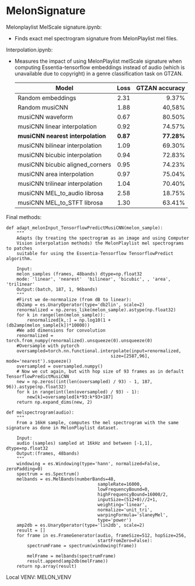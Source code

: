 # MelonSignature
Melonplaylist MelScale signature.ipynb:
* Finds exact mel spectrogram signature from MelonPlaylist mel files.

Interpolation.ipynb:
* Measures the impact of using MelonPlaylist melScale signature when computing Essentia-tensorflow embeddings instead of audio (which is unavailable due to copyright) in a genre classification task on GTZAN.


    | Model        | Loss           | GTZAN accuracy  |
    | ------------- |:-------------:| -----:|
    | Random embeddings      | 2.31 | 9.37% |
    | Random musiCNN      | 1.88 | 40,58% |
    | musiCNN waveform      |    0.67   |   80.50% |
    | musiCNN linear interpolation | 0.92      |    74.57% |
    | <strong>musiCNN nearest interpolation</strong> | <strong>0.87    </strong>  |  <strong>  77.28% </strong>|
    | musiCNN bilinear interpolation | 1.09     |    69.30% |
    | musiCNN bicubic interpolation |   0.94   |    72.83% |
    | musiCNN bicubic aligned_corners |   0.95   |    74.23% |
    | musiCNN area interpolation |      0.97 |    75.04% |
    | musiCNN trilinear interpolation |  1.04     |    70.40% |
    | musiCNN MEL_to_audio librosa |  2.58     |    18.75% |
    | musiCNN MEL_to_STFT librosa |    1.30   |    63.41% |

Final methods:


```
def adapt_melonInput_TensorflowPredictMusiCNN(melon_sample):
    """
    Adapts (by treating the spectrogram as an image and using Computer 
    Vision interpolation methods) the MelonPlaylist mel spectrograms to patches
    suitable for using the Essentia-Tensorflow TensorflowPredict algorithm.

    Input:
    melon_samples (frames, 48bands) dtype=np.float32
    mode: 'linear', 'nearest'  'bilinear', 'bicubic', , 'area', 'trilinear'
    Output:(batch, 187, 1, 96bands)
    """
    #First we de-normnalize (from dB to linear):
    db2amp = es.UnaryOperator(type='db2lin', scale=2)
    renormalized = np.zeros_like(melon_sample).astype(np.float32)
    for k in range(len(melon_sample)):
        renormalized[k,:] = np.log10(1 + (db2amp(melon_sample[k])*10000))
    #We add dimensions for convolution
    renormalized = torch.from_numpy(renormalized).unsqueeze(0).unsqueeze(0)
    #Oversample with pytorch   
    oversampled=torch.nn.functional.interpolate(input=renormalized, 
                                        size=[2587,96], mode='nearest').squeeze()
    oversampled = oversampled.numpy()
    # Now we cut again, but with hop size of 93 frames as in default TensorflowPredictMusiCNN
    new = np.zeros((int(len(oversampled) / 93) - 1, 187, 96)).astype(np.float32)
    for k in range(int(len(oversampled) / 93) - 1):
        new[k]=oversampled[k*93:k*93+187]
    return np.expand_dims(new, 2)
```

```
def melspectrogram(audio):
    """
    From a 16kH sample, computes the mel spectrogram with the same signature as done in MelonPlaylist dataset.
    
    Input:
    audio (samples) sampled at 16kHz and between [-1,1], dtype=np.float32
    Output:(frames, 48bands)
    """    
    windowing = es.Windowing(type='hann', normalized=False, zeroPadding=0)
    spectrum = es.Spectrum()
    melbands = es.MelBands(numberBands=48,
                                   sampleRate=16000,
                                   lowFrequencyBound=0,
                                   highFrequencyBound=16000/2,
                                   inputSize=(512+0)//2+1,
                                   weighting='linear',
                                   normalize='unit_tri',
                                   warpingFormula='slaneyMel',
                                   type='power')
    amp2db = es.UnaryOperator(type='lin2db', scale=2)
    result = []
    for frame in es.FrameGenerator(audio, frameSize=512, hopSize=256,
                                   startFromZero=False):
        spectrumFrame = spectrum(windowing(frame))

        melFrame = melbands(spectrumFrame)
        result.append(amp2db(melFrame))
    return np.array(result)
```


Local VENV: MELON_VENV
